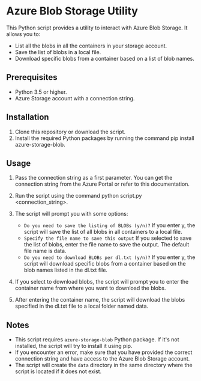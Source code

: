 # Azure Blob Storage Utility
This Python script provides a utility to interact with Azure Blob Storage. It allows you to:
- List all the blobs in all the containers in your storage account.
- Save the list of blobs in a local file.
- Download specific blobs from a container based on a list of blob names.

## Prerequisites
- Python 3.5 or higher.
- Azure Storage account with a connection string.

## Installation
1. Clone this repository or download the script.
2. Install the required Python packages by running the command pip install azure-storage-blob.

## Usage
1. Pass the connection string as a first parameter. You can get the connection string from the Azure Portal or refer to this documentation.
2. Run the script using the command python script.py <connection_string>.
3. The script will prompt you with some options:
   - `Do you need to save the listing of BLOBs (y/n)?` If you enter y, the script will save the list of all blobs in all containers to a local file.
   - `Specify the file name to save this output` If you selected to save the list of blobs, enter the file name to save the output. The default file name is data.
   - `Do you need to download BLOBs per dl.txt (y/n)?` If you enter y, the script will download specific blobs from a container based on the blob names listed in the dl.txt file.

4. If you select to download blobs, the script will prompt you to enter the container name from where you want to download the blobs.
5. After entering the container name, the script will download the blobs specified in the dl.txt file to a local folder named data.

## Notes
- This script requires `azure-storage-blob` Python package. If it's not installed, the script will try to install it using pip.
- If you encounter an error, make sure that you have provided the correct connection string and have access to the Azure Blob Storage account.
- The script will create the `data` directory in the same directory where the script is located if it does not exist.